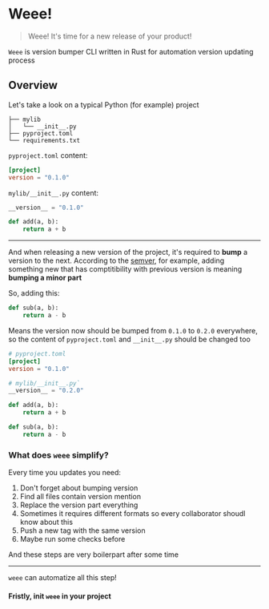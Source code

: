 # Weee!
> Weee! It's time for a new release of your product!

`Weee` is version bumper CLI written in Rust for automation version updating process


## Overview
Let's take a look on a typical Python (for example) project
```shell
├── mylib
│   └── __init__.py
├── pyproject.toml
└── requirements.txt
```
`pyproject.toml` content:
```toml
[project]
version = "0.1.0"
```
`mylib/__init__.py` content:
```python
__version__ = "0.1.0"

def add(a, b):
    return a + b
```
***
And when releasing a new version of the project, it's required to __bump__ a version to the next. According to the [semver](https://semver.org), for example, adding something new that has comptitibility with previous version is meaning __bumping a minor part__

So, adding this:
```python
def sub(a, b):
    return a - b
```

Means the version now should be bumped from `0.1.0` to `0.2.0` everywhere, so the content of `pyproject.toml` and `__init__.py` should be changed too

```toml
# pyproject.toml
[project]
version = "0.1.0"
```
```python
# mylib/__init__.py`
__version__ = "0.2.0"

def add(a, b):
    return a + b

def sub(a, b):
    return a - b
```

### What does `weee` simplify?
Every time you updates you need:
1. Don't forget about bumping version
1. Find all files contain version mention
1. Replace the version part everything
1. Sometimes it requires different formats so every collaborator shoudl know about this
1. Push a new tag with the same version
1. Maybe run some checks before

And these steps are very boilerpart after some time
***
`weee` can automatize all this step!

#### Fristly, init `weee` in your project
